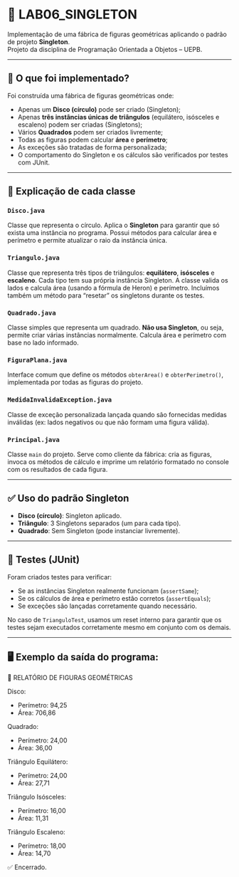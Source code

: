 # 🧩 LAB06_SINGLETON

Implementação de uma fábrica de figuras geométricas aplicando o padrão de projeto **Singleton**.  
Projeto da disciplina de Programação Orientada a Objetos – UEPB.

---

## 📌 O que foi implementado?

Foi construída uma fábrica de figuras geométricas onde:

- Apenas um **Disco (círculo)** pode ser criado (Singleton);
- Apenas **três instâncias únicas de triângulos** (equilátero, isósceles e escaleno) podem ser criadas (Singletons);
- Vários **Quadrados** podem ser criados livremente;
- Todas as figuras podem calcular **área** e **perímetro**;
- As exceções são tratadas de forma personalizada;
- O comportamento do Singleton e os cálculos são verificados por testes com JUnit.

---

## 🧪 Explicação de cada classe

### `Disco.java`  
Classe que representa o círculo. Aplica o **Singleton** para garantir que só exista uma instância no programa. Possui métodos para calcular área e perímetro e permite atualizar o raio da instância única.

### `Triangulo.java`  
Classe que representa três tipos de triângulos: **equilátero**, **isósceles** e **escaleno**. Cada tipo tem sua própria instância Singleton. A classe valida os lados e calcula área (usando a fórmula de Heron) e perímetro. Incluímos também um método para “resetar” os singletons durante os testes.

### `Quadrado.java`  
Classe simples que representa um quadrado. **Não usa Singleton**, ou seja, permite criar várias instâncias normalmente. Calcula área e perímetro com base no lado informado.

### `FiguraPlana.java`  
Interface comum que define os métodos `obterArea()` e `obterPerimetro()`, implementada por todas as figuras do projeto.

### `MedidaInvalidaException.java`  
Classe de exceção personalizada lançada quando são fornecidas medidas inválidas (ex: lados negativos ou que não formam uma figura válida).

### `Principal.java`  
Classe `main` do projeto. Serve como cliente da fábrica: cria as figuras, invoca os métodos de cálculo e imprime um relatório formatado no console com os resultados de cada figura.

---

## ✅ Uso do padrão Singleton

- **Disco (círculo)**: Singleton aplicado.
- **Triângulo**: 3 Singletons separados (um para cada tipo).
- **Quadrado**: Sem Singleton (pode instanciar livremente).

---

## 🧪 Testes (JUnit)

Foram criados testes para verificar:

- Se as instâncias Singleton realmente funcionam (`assertSame`);
- Se os cálculos de área e perímetro estão corretos (`assertEquals`);
- Se exceções são lançadas corretamente quando necessário.

No caso de `TrianguloTest`, usamos um reset interno para garantir que os testes sejam executados corretamente mesmo em conjunto com os demais.

---

## 🖥️ Exemplo da saída do programa:

📌 RELATÓRIO DE FIGURAS GEOMÉTRICAS

Disco:
- Perímetro: 94,25
- Área: 706,86

Quadrado:
- Perímetro: 24,00
- Área: 36,00

Triângulo Equilátero:
- Perímetro: 24,00
- Área: 27,71

Triângulo Isósceles:
- Perímetro: 16,00
- Área: 11,31

Triângulo Escaleno:
- Perímetro: 18,00
- Área: 14,70

✅ Encerrado.
